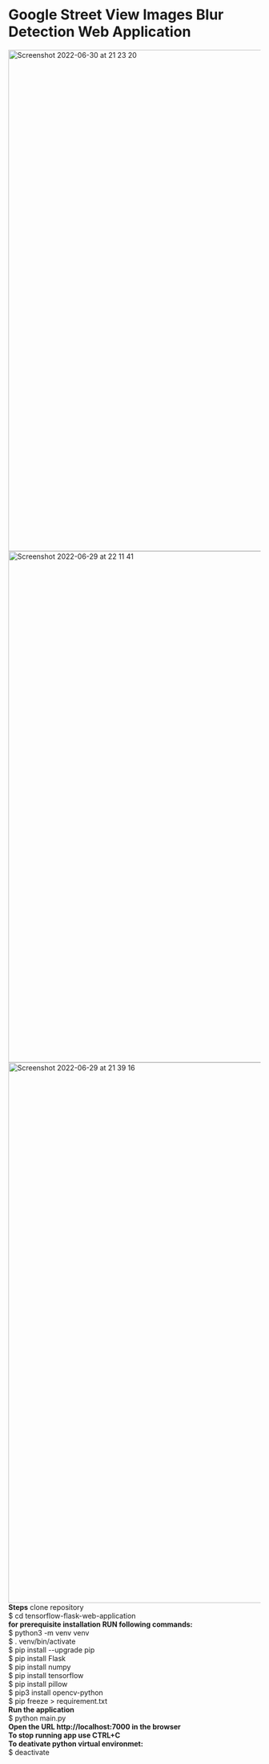 # Google Street View Images Blur Detection Web Application 
<img width="999" alt="Screenshot 2022-06-30 at 21 23 20" src="https://user-images.githubusercontent.com/43514418/176760922-8a66e9f2-d444-453f-a081-ada8644de074.png"> <br>
<img width="1019" alt="Screenshot 2022-06-29 at 22 11 41" src="https://user-images.githubusercontent.com/43514418/176536257-e6b5123c-88f1-43bb-9a09-be0e1e267ddc.png">
<img width="1077" alt="Screenshot 2022-06-29 at 21 39 16" src="https://user-images.githubusercontent.com/43514418/176536319-ce4e30da-eefb-47d2-a69f-c23e5f391148.png">
**Steps** 
clone repository<br/>
$ cd tensorflow-flask-web-application<br/>
**for prerequisite installation RUN following commands:**<br/>
$ python3 -m venv venv <br/>
$ . venv/bin/activate <br/>
$ pip install --upgrade pip <br/>
$ pip install Flask <br/>
$ pip install numpy <br/>
$ pip install tensorflow <br/>
$ pip install pillow <br/>
$ pip3 install opencv-python <br>
$ pip freeze > requirement.txt  <br/>
**Run the application**<br/>
$ python main.py<br/>
**Open the URL http://localhost:7000 in the browser**<br/>
**To stop running app use CTRL+C**<br/>
**To deativate python virtual environmet:**<br/>
$ deactivate <br/>  
